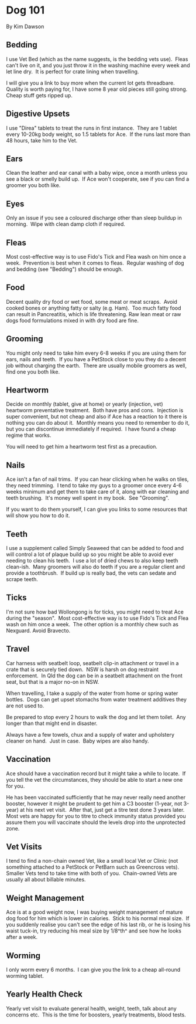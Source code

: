 # Dog 101

By Kim Dawson

## Bedding

I use Vet Bed (which as the name suggests, is the bedding vets use).  Fleas can't live on it, and you just throw it in the washing machine every week and let line dry.  It is perfect for crate lining when travelling.

I will give you a link to buy more when the current lot gets threadbare.  Quality is worth paying for, I have some 8 year old pieces still going strong.  Cheap stuff gets ripped up.

## Digestive Upsets

I use "Direa" tablets to treat the runs in first instance.  They are 1 tablet every 10-20kg body weight, so 1.5 tablets for Ace.  If the runs last more than 48 hours, take him to the Vet.

## Ears

Clean the leather and ear canal with a baby wipe, once a month unless you see a black or smelly build up.  If Ace won't cooperate, see if you can find a groomer you both like.

## Eyes

Only an issue if you see a coloured discharge other than sleep buildup in morning.  Wipe with clean damp cloth if required. 

## Fleas

Most cost-effective way is to use Fido's Tick and Flea wash on him once a week.  Prevention is best when it comes to fleas.  Regular washing of dog and bedding (see "Bedding") should be enough.  

## Food

Decent quality dry food or wet food, some meat or meat scraps.  Avoid cooked bones or anything fatty or salty (e.g. Ham).  Too much fatty food can result in Pancreatitis, which is life threatening. Raw lean meat or raw dogs food formulations mixed in with dry food are fine.

## Grooming

You might only need to take him every 6-8 weeks if you are using them for ears, nails and teeth.  If you have a PetStock close to you they do a decent job without charging the earth.  There are usually mobile groomers as well, find one you both like.

## Heartworm

Decide on monthly (tablet, give at home) or yearly (injection, vet) heartworm preventative treatment.  Both have pros and cons.  Injection is super convenient, but not cheap and also if Ace has a reaction to it there is nothing you can do about it.  Monthly means you need to remember to do it, but you can discontinue immediately if required.  I have found a cheap regime that works. 

You will need to get him a heartworm test first as a precaution.

## Nails

Ace isn't a fan of nail trims.  If you can hear clicking when he walks on tiles, they need trimming.  I tend to take my guys to a groomer once every 4-6 weeks minimum and get them to take care of it, along with ear cleaning and teeth brushing.  It's money well spent in my book.  See "Grooming". 

If you want to do them yourself, I can give you links to some resources that will show you how to do it.

## Teeth

I use a supplement called Simply Seaweed that can be added to food and will control a lot of plaque build up so you might be able to avoid ever needing to clean his teeth.  I use a lot of dried chews to also keep teeth clean-ish.  Many groomers will also do teeth if you are a regular client and provide a toothbrush.  If build up is really bad, the vets can sedate and scrape teeth.

## Ticks

I'm not sure how bad Wollongong is for ticks, you might need to treat Ace during the "season".  Most cost-effective way is to use Fido's Tick and Flea wash on him once a week.  The other option is a monthly chew such as Nexguard. Avoid Bravecto.

## Travel

Car harness with seatbelt loop, seatbelt clip-in attachment or travel in a crate that is securely tied down.  NSW is harsh on dog restraint enforcement.  In Qld the dog can be in a seatbelt attachment on the front seat, but that is a major no-on in NSW. 

When travelling, I take a supply of the water from home or spring water bottles.  Dogs can get upset stomachs from water treatment additives they are not used to.

Be prepared to stop every 2 hours to walk the dog and let them toilet.  Any longer than that might end in disaster.

Always have a few towels, chux and a supply of water and upholstery cleaner on hand.  Just in case.  Baby wipes are also handy.

## Vaccination

Ace should have a vaccination record but it might take a while to locate.  If you tell the vet the circumstances, they should be able to start a new one for you. 

He has been vaccinated sufficiently that he may never really need another booster, however it might be prudent to get him a C3 booster (1-year, not 3-year) at his next vet visit.  After that, just get a titre test done 3 years later.  Most vets are happy for you to titre to check immunity status provided you assure them you will vaccinate should the levels drop into the unprotected zone.

## Vet Visits

I tend to find a non-chain owned Vet, like a small local Vet or Clinic (not something attached to a PetStock or PetBarn such as Greencross vets).  Smaller Vets tend to take time with both of you.  Chain-owned Vets are usually all about billable minutes.

## Weight Management

Ace is at a good weight now, I was buying weight management of mature dog food for him which is lower in calories.  Stick to his normal meal size.  If you suddenly realise you can't see the edge of his last rib, or he is losing his waist tuck-in, try reducing his meal size by 1/8^th^ and see how he looks after a week.

## Worming

I only worm every 6 months.  I can give you the link to a cheap all-round worming tablet.

## Yearly Health Check

Yearly vet visit to evaluate general health, weight, teeth, talk about any concerns etc.  This is the time for boosters, yearly treatments, blood tests.